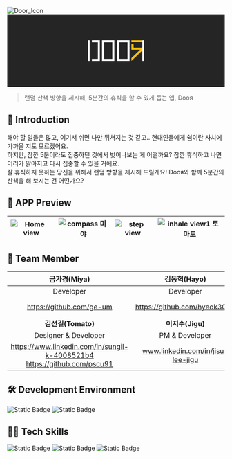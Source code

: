 
![Door_Icon](https://github.com/DeveloperAcademy-POSTECH/MC2-TEAM3-TechNoValley/assets/100858136/64090220-6ec1-4092-b571-765aa740afbc)<svg width="600" height="200" viewBox="0 0 600 200" fill="none" xmlns="http://www.w3.org/2000/svg">
<rect width="600" height="200" fill="#252526"/>
<path fill-rule="evenodd" clip-rule="evenodd" d="M372.5 128.5H377.5V71.5H372.5V128.5Z" fill="white"/>
<path fill-rule="evenodd" clip-rule="evenodd" d="M303.5 128.5H337.5V71.5H303.5V128.5ZM309.145 122.865H331.853V77.1345H309.145V122.865Z" fill="white"/>
<path fill-rule="evenodd" clip-rule="evenodd" d="M261.5 128.5H295.5V71.5H261.5V128.5ZM267.145 122.865H289.853V77.1345H267.145V122.865Z" fill="white"/>
<path fill-rule="evenodd" clip-rule="evenodd" d="M222.5 71.5V128.5H227.5V122.865V77.1345V71.5H222.5Z" fill="white"/>
<path fill-rule="evenodd" clip-rule="evenodd" d="M233.5 71.5V77.1345H250.031V122.865H233.5V128.5H255.5V71.5H233.5Z" fill="white"/>
<path fill-rule="evenodd" clip-rule="evenodd" d="M342.5 71.5V76.5H348.474H372.5V71.5H342.5Z" fill="#FFBC00"/>
<path fill-rule="evenodd" clip-rule="evenodd" d="M342.5 82.5V92.0553V97.7228H348.474H366.495L342.5 120.485V128.5L372.5 100.04V97.7228V92.0553H348.474V82.5H342.5Z" fill="#FFBC00"/>
</svg>

> 랜덤 산책 방향을 제시해, 5분간의 휴식을 할 수 있게 돕는 앱, Dooя

## 👏 Introduction

해야 할 일들은 많고, 여기서 쉬면 나만 뒤쳐지는 것 같고.. 현대인들에게 쉼이란 사치에 가까울 지도 모르겠어요. <br>
하지만, 잠깐 5분이라도 집중하던 것에서 벗어나보는 게 어떨까요? 잠깐 휴식하고 나면 머리가 맑아지고 다시 집중할 수 있을 거에요.<br>
잘 휴식하지 못하는 당신을 위해서 랜덤 방향을 제시해 드릴게요! Dooя와 함께 5분간의 산책을 해 보시는 건 어떤가요?


## 📱 APP Preview
|![Home view](https://github.com/DeveloperAcademy-POSTECH/MC2-TEAM3-TechNoValley/assets/100858136/b8513d90-35ad-4d73-9eb6-4d8c57480c25)|![compass 미야](https://github.com/DeveloperAcademy-POSTECH/MC2-TEAM3-TechNoValley/assets/100858136/4958aa3c-db28-4152-bbd7-cf58b6b5b1bc)|![step view](https://github.com/DeveloperAcademy-POSTECH/MC2-TEAM3-TechNoValley/assets/100858136/92ade54c-6b86-459f-a1eb-9e81a2059059)|![inhale view1 토마토](https://github.com/DeveloperAcademy-POSTECH/MC2-TEAM3-TechNoValley/assets/100858136/60cfc238-a36b-4514-bb98-5014eca3a526)|
|:-:|:-:|:-:|:-:|



## 👫 Team Member
|금가경(Miya)|김동혁(Hayo)|김석현(Surgeon)|
|:-:|:-:|:-:|
|Developer|Developer|Designer|
|https://github.com/ge-um|https://github.com/hyeok3013|www.linkedin.com/in/seok-hyeon-kim-45022228b|
|**김선길(Tomato)**|**이지수(Jigu)**|**하태민(Kori)**|
|Designer & Developer|PM & Developer|Designer|
|https://www.linkedin.com/in/sungil-k-4008521b4<br>https://github.com/pscu91|www.linkedin.com/in/jisu-lee-jigu||

## 🛠️ Development Environment
![Static Badge](https://img.shields.io/badge/iOS-16.2%2B-lightGray)
![Static Badge](https://img.shields.io/badge/Xcode-14-blue)

## 🧑‍💻 Tech Skills
![Static Badge](https://img.shields.io/badge/swiftUI-red?style=flat-square)
![Static Badge](https://img.shields.io/badge/CoreLocation-green?style=flat-square)
![Static Badge](https://img.shields.io/badge/CoreMotion-yellow?style=flat-square)
